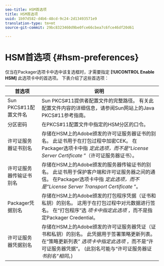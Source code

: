 ```yaml
---
seo-title: HSM首选项
title: HSM首选项
uuid: 1b97d582-d4b6-48cd-9c24-2d13493571e9
translation-type: tm+mt
source-git-commit: 29bc8323460d9be0fce66cbea7c6fce46df20d61

---
```



# HSM首选项 {#hsm-preferences}

仅当在Packager选项卡中选中该复选框时，才需要指定 **[!UICONTROL Enable HSM]** 此选项卡中的首选项。 下表介绍了这些首选项：

| 首选项 | 说明 |
|---|---|
| Sun PKCS#11配置文件名 | Sun PKCS#11提供者配置文件的完整路径。 有关此配置文件内容的详细信息，请参阅Sun网站上的Java PKCS#11参考指南。 |
| 分区密码 | 在PKCS#11配置文件中指定的HSM分区的口令。 |
| 许可证服务器证书别名 | 存储在HSM上的Adobe颁发的许可证服务器证书的别名。 此证书用于在打包过程中加密CEK。 在Packager选项卡中指 *定此选项，而不是“License Server Certificate* ”（许可证服务器证书）。 |
| 许可证服务器传输证书别名 | 存储在HSM上的Adobe颁发的服务器传输证书的别名。 此证书用于保护客户端和许可证服务器之间的通信。 在Packager选项卡中指 *定此选项，而不是“License Server Transport Certificate* ”。 |
| Packager凭据别名 | 存储在HSM上的Adobe颁发的打包程序凭据（证书和私钥）的别名。 这用于在打包过程中对元数据进行签名。 在“打包程序”选 *项卡中指定此选项* ，而不是指定Packager Credential。 |
| 许可证服务器凭据别名 | 存储在HSM上的Adobe颁发的许可证服务器凭证（证书和私钥）的别名。 此凭据用于签署策略更新列表。 在“策略更新列表” *选项卡中指定此选项* ，而不是“许可证服务器凭据”。 (此别名可能与“许可证服务器证 *书别名”相同*。) |

